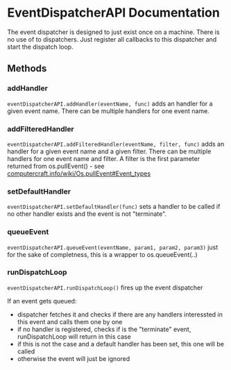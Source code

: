 # EventDispatcherAPI Documentation

The event dispatcher is designed to just exist once on a machine. There is no use of to dispatchers. Just register all callbacks to this dispatcher and start the dispatch loop.

## Methods

### addHandler
`eventDispatcherAPI.addHandler(eventName, func)` adds an handler for a given event name. There can be multiple handlers for one event name.

### addFilteredHandler
`eventDispatcherAPI.addFilteredHandler(eventName, filter, func)` adds an handler for a given event name and a given filter. There can be multiple handlers for one event name and filter. A filter is the first parameter returned from os.pullEvent() - see [computercraft.info/wiki/Os.pullEvent#Event_types](http://computercraft.info/wiki/Os.pullEvent#Event_types)

### setDefaultHandler
`eventDispatcherAPI.setDefaultHandler(func)` sets a handler to be called if no other handler exists and the event is not "terminate".

### queueEvent
`eventDispatcherAPI.queueEvent(eventName, param1, param2, param3)` just for the sake of completness, this is a wrapper to os.queueEvent(..)

### runDispatchLoop
`eventDispatcherAPI.runDispatchLoop()` fires up the event dispatcher

If an event gets queued:
* dispatcher fetches it and checks if there are any handlers interessted in this event and calls them one by one
* if no handler is registered, checks if is the "terminate" event, runDispatchLoop will return in this case
* if this is not the case and a default handler has been set, this one will be called
* otherwise the event will just be ignored

